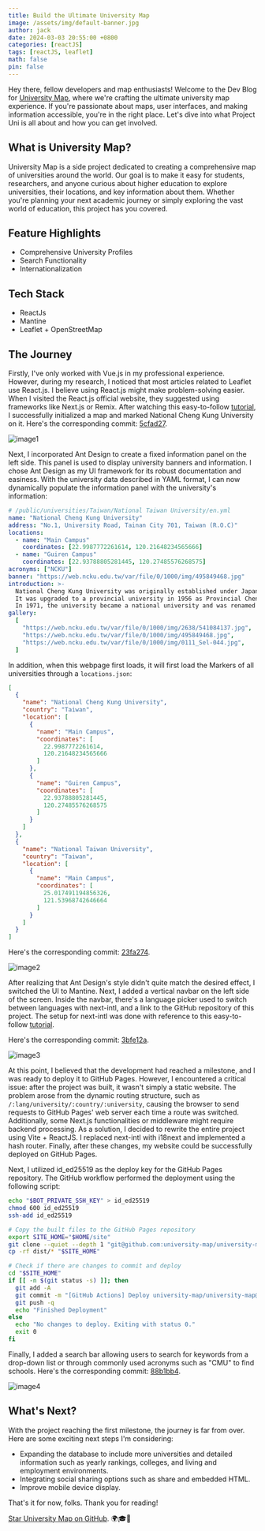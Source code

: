 ```yaml
---
title: Build the Ultimate University Map
image: /assets/img/default-banner.jpg
author: jack
date: 2024-03-03 20:55:00 +0800
categories: [reactJS]
tags: [reactJS, leaflet]
math: false
pin: false
---
```


Hey there, fellow developers and map enthusiasts! Welcome to the Dev Blog for [University Map](https://university-map.github.io), where we're crafting the ultimate university map experience. If you're passionate about maps, user interfaces, and making information accessible, you're in the right place. Let's dive into what Project Uni is all about and how you can get involved.

## What is University Map?

University Map is a side project dedicated to creating a comprehensive map of universities around the world. Our goal is to make it easy for students, researchers, and anyone curious about higher education to explore universities, their locations, and key information about them. Whether you're planning your next academic journey or simply exploring the vast world of education, this project has you covered.

## Feature Highlights
- Comprehensive University Profiles
- Search Functionality
- Internationalization

## Tech Stack
- ReactJs
- Mantine
- Leaflet + OpenStreetMap

## The Journey

Firstly, I've only worked with Vue.js in my professional experience. However, during my research, I noticed that most articles related to Leaflet use React.js. I believe using React.js might make problem-solving easier. When I visited the React.js official website, they suggested using frameworks like Next.js or Remix. After watching this easy-to-follow [tutorial](https://www.youtube.com/watch?v=JBTKlcUJXQ4), I successfully initialized a map and marked National Cheng Kung University on it. Here's the corresponding commit: [5cfad27](https://github.com/university-map/university-map-nextjs/tree/5cfad278f3fc1174973dcdee9a2ca37258f9266e).

![image1](https://github.com/university-map/university-map/assets/46962923/a91a19aa-cef6-48b0-82bf-c2b31868c824)

Next, I incorporated Ant Design to create a fixed information panel on the left side. This panel is used to display university banners and information. I chose Ant Design as my UI framework for its robust documentation and easiness. With the university data described in YAML format, I can now dynamically populate the information panel with the university's information:

```yaml
# /public/universities/Taiwan/National Taiwan University/en.yml
name: "National Cheng Kung University"
address: "No.1, University Road, Tainan City 701, Taiwan (R.O.C)"
locations:
  - name: "Main Campus"
    coordinates: [22.9987772261614, 120.21648234565666]
  - name: "Guiren Campus"
    coordinates: [22.93788805281445, 120.27485576268575]
acronyms: ["NCKU"]
banner: "https://web.ncku.edu.tw/var/file/0/1000/img/495849468.jpg"
introduction: >-
  National Cheng Kung University was originally established under Japanese colonial government in January 1931 as the Tainan Technical College.
  It was upgraded to a provincial university in 1956 as Provincial Cheng Kung University, named after Koxinga, a Chinese military leader who drove the Dutch East India Company from Taiwan and founded the Kingdom of Tungning.
  In 1971, the university became a national university and was renamed to National Cheng Kung University.
gallery:
  [
    "https://web.ncku.edu.tw/var/file/0/1000/img/2638/541084137.jpg",
    "https://web.ncku.edu.tw/var/file/0/1000/img/495849468.jpg",
    "https://web.ncku.edu.tw/var/file/0/1000/img/0111_Sel-044.jpg",
  ]
```

In addition, when this webpage first loads, it will first load the Markers of all universities through a `locations.json`:

```json
[
  {
    "name": "National Cheng Kung University",
    "country": "Taiwan",
    "location": [
      {
        "name": "Main Campus",
        "coordinates": [
          22.9987772261614,
          120.21648234565666
        ]
      },
      {
        "name": "Guiren Campus",
        "coordinates": [
          22.93788805281445,
          120.27485576268575
        ]
      }
    ]
  },
  {
    "name": "National Taiwan University",
    "country": "Taiwan",
    "location": [
      {
        "name": "Main Campus",
        "coordinates": [
          25.017491194856326,
          121.53968742646664
        ]
      }
    ]
  }
]
```

Here's the corresponding commit: [23fa274](https://github.com/university-map/university-map-nextjs/tree/23fa27484967616db8a8aa72c42f3a5e32fa209f).

![image2](https://github.com/university-map/university-map/assets/46962923/8e3fd05d-9bcc-426a-b00d-192511e9b782)

After realizing that Ant Design's style didn't quite match the desired effect, I switched the UI to Mantine. Next, I added a vertical navbar on the left side of the screen. Inside the navbar, there's a language picker used to switch between languages with next-intl, and a link to the GitHub repository of this project. The setup for next-intl was done with reference to this easy-to-follow [tutorial](https://www.youtube.com/watch?v=pKolfZFW3gs).

Here's the corresponding commit: [3bfe12a](https://github.com/university-map/university-map-nextjs/tree/3bfe12a2837eea427b7fc1e32b52fe4c094c191b).

![image3](https://github.com/university-map/university-map/assets/46962923/1c9cb4d1-a1b8-4262-910d-a6c33910e97f)

At this point, I believed that the development had reached a milestone, and I was ready to deploy it to GitHub Pages. However, I encountered a critical issue: after the project was built, it wasn't simply a static website. The problem arose from the dynamic routing structure, such as `/:lang/university/:country/:university`, causing the browser to send requests to GitHub Pages' web server each time a route was switched. Additionally, some Next.js functionalities or middleware might require backend processing. As a solution, I decided to rewrite the entire project using Vite + ReactJS. I replaced next-intl with i18next and implemented a hash router. Finally, after these changes, my website could be successfully deployed on GitHub Pages.

Next, I utilized id_ed25519 as the deploy key for the GitHub Pages repository. The GitHub workflow performed the deployment using the following script:

```bash
echo "$BOT_PRIVATE_SSH_KEY" > id_ed25519
chmod 600 id_ed25519
ssh-add id_ed25519

# Copy the built files to the GitHub Pages repository
export SITE_HOME="$HOME/site"
git clone --quiet --depth 1 "git@github.com:university-map/university-map.github.io.git" "$SITE_HOME"
cp -rf dist/* "$SITE_HOME"

# Check if there are changes to commit and deploy
cd "$SITE_HOME"
if [[ -n $(git status -s) ]]; then
  git add -A
  git commit -m "[GitHub Actions] Deploy university-map/university-map@$GITHUB_SHA"
  git push -q
  echo "Finished Deployment"
else
  echo "No changes to deploy. Exiting with status 0."
  exit 0
fi
```

Finally, I added a search bar allowing users to search for keywords from a drop-down list or through commonly used acronyms such as "CMU" to find schools. Here's the corresponding commit: [88b1bb4](https://github.com/university-map/university-map/tree/88b1bb4959f8cd6ab5d7894c5ed1dd1d034ceee2).

![image4](https://github.com/university-map/university-map/assets/46962923/54dfdaa2-f874-47a0-a6af-f1ec2afd1b4b)

## What's Next?

With the project reaching the first milestone, the journey is far from over. Here are some exciting next steps I'm considering:
- Expanding the database to include more universities and detailed information such as yearly rankings, colleges, and living and employment environments.
- Integrating social sharing options such as share and embedded HTML.
- Improve mobile device display.

That's it for now, folks. Thank you for reading! 

[Star University Map on GitHub](https://github.com/university-map/university-map). 🌍🎓🚀